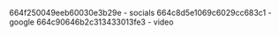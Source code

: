664f250049eeb60030e3b29e - socials
664c8d5e1069c6029cc683c1 - google
664c90646b2c313433013fe3 - video